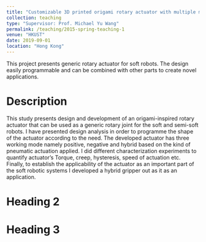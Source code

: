 ```yaml
---
title: "Customizable 3D printed origami rotary actuator with multiple modes"
collection: teaching
type: "Supervisor: Prof. Michael Yu Wang"
permalink: /teaching/2015-spring-teaching-1
venue: "HKUST"
date: 2019-09-01
location: "Hong Kong"
---
```


This project presents generic rotary actuator for soft robots. The design easily programmable and can be combined with other parts to create novel applications.

Description
======
This study presents design and development of an origami-inspired rotary actuator that can be used as a generic rotary joint for the soft and semi-soft robots. I have presented design analysis in order to programme the shape of the actuator according to the need. The developed actuator has three working mode namely positive, negative and hybrid based on the kind of pneumatic actuation applied. I did different characterization experiments to quantify actuator’s Torque, creep, hysteresis, speed of actuation etc. Finally, to establish the applicability of the actuator as an important part of the soft robotic systems I developed a hybrid gripper out as it as an application.

Heading 2
======

Heading 3
======
